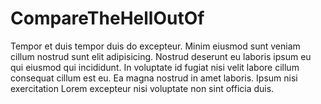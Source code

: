 # CompareTheHellOutOf
 
Tempor et duis tempor duis do excepteur. Minim eiusmod sunt veniam cillum nostrud sunt elit adipisicing. Nostrud deserunt eu laboris ipsum eu qui eiusmod qui incididunt. In voluptate id fugiat nisi velit labore cillum consequat cillum est eu. Ea magna nostrud in amet laboris. Ipsum nisi exercitation Lorem excepteur nisi voluptate non sint officia duis.
